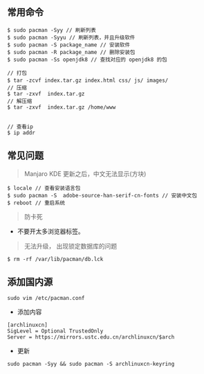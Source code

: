 ## 常用命令
```
$ sudo pacman -Syy // 刷新列表
$ sudo pacman -Syyu // 刷新列表，并且升级软件
$ sudo pacman -S package_name // 安装软件
$ sudo pacman -R package_name // 删除安装包
$ sudo pacman -Ss openjdk8 // 查找对应的 openjdk8 的包

// 打包
$ tar -zcvf index.tar.gz index.html css/ js/ images/　
// 压缩
$ tar -zxvf  index.tar.gz
// 解压缩
$ tar -zxvf  index.tar.gz /home/www


// 查看ip 
$ ip addr 
```


## 常见问题

> Manjaro KDE 更新之后，中文无法显示(方块)

```
$ locale // 查看安装语言包
$ sudo pacman -S  adobe-source-han-serif-cn-fonts // 安装中文包
$ reboot // 重启系统
```
> 防卡死
- 不要开太多浏览器标签。

> 无法升级， 出现锁定数据库的问题
```
$ rm -rf /var/lib/pacman/db.lck
```

## 添加国内源
```
sudo vim /etc/pacman.conf
```
- 添加内容
```
[archlinuxcn]
SigLevel = Optional TrustedOnly
Server = https://mirrors.ustc.edu.cn/archlinuxcn/$arch
```
- 更新 
```
sudo pacman -Syy && sudo pacman -S archlinuxcn-keyring
```
